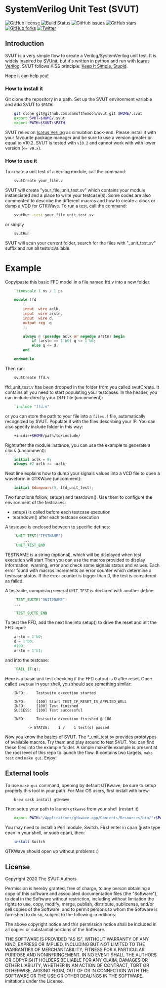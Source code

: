 # SystemVerilog Unit Test (SVUT)

[![GitHub license](https://img.shields.io/github/license/damofthemoon/svut)](https://github.com/damofthemoon/svut/blob/master/LICENSE)
[![Build Status](https://travis-ci.org/damofthemoon/svut.svg?branch=master)](https://travis-ci.org/damofthemoon/svut)
[![GitHub issues](https://img.shields.io/github/issues/damofthemoon/svut)](https://github.com/damofthemoon/svut/issues)
[![GitHub stars](https://img.shields.io/github/stars/damofthemoon/svut)](https://github.com/damofthemoon/svut/stargazers)
[![GitHub forks](https://img.shields.io/github/forks/damofthemoon/svut)](https://github.com/damofthemoon/svut/network)
[![Twitter](https://img.shields.io/twitter/url/https/github.com/damofthemoon/svut?style=social)](https://twitter.com/intent/tweet?text=Wow:&url=https%3A%2F%2Fgithub.com%2Fdamofthemoon%2Fsvut)


## Introduction

SVUT is a very simple flow to create a Verilog/SystemVerilog unit test.  It is
widely inspired by [SVUnit](http://agilesoc.com/open-source-projects/svunit/),
but it's written in python and run with [Icarus
Verilog](http://iverilog.icarus.com/). SVUT follows KISS principle: [Keep It
Simple, Stupid](https://en.wikipedia.org/wiki/KISS_principle).

Hope it can help you!

### How to install it

Git clone the repository in a path. Set up the SVUT environment variable
and add SVUT to `$PATH`:

```bash
    git clone git@github.com:damofthemoon/svut.git $HOME/.svut
    export SVUT=$HOME/.svut
    export PATH=$SVUT:$PATH
```

SVUT relies on [Icarus Verilog](http://iverilog.icarus.com/) as simulation
back-end.  Please install it with your favourite package manager and be sure to
use a version greater or equal to v10.2. SVUT is tested with `v10.2` and cannot
work with with lower version (`<= v9.x`).


### How to use it


To create a unit test of a verilog module, call the command:

```bash
    svutCreate your_file.v
```

SVUT will create "your_file_unit_test.sv" which contains your module
instanciated and a place to write your testcase(s). Some codes are also
commented to describe the different macros and how to create a clock or dump a
VCD for GTKWave.  To run a test, call the command:

```bash
    svutRun -test your_file_unit_test.sv
```

or simply

```bash
    svutRun
```

SVUT will scan your current folder, search for the files with "_unit_test.sv"
suffix and run all tests available.

# Example

Copy/paste this basic FFD model in a file named ffd.v into a new folder:

```verilog
    `timescale 1 ns / 1 ps

    module ffd
        (
        input  wire aclk,
        input  wire arstn,
        input  wire d,
        output reg  q
        );

        always @ (posedge aclk or negedge arstn) begin
            if (arstn == 1'b0) q <= 1'b0;
            else q <= d;
        end

    endmodule
```

Then run:

```bash
    svutCreate ffd.v
```

ffd_unit_test.v has been dropped in the folder from you called svutCreate. It
contains all you need to start populating your testcases. In the header, you
can include directly your DUT file (uncomment):

```verilog
    `include "ffd.v"
```

or you can store the path to your file into a `files.f` file, automatically
recognized by SVUT.  Populate it with the files describing your IP. You can
also specify include folder in this way:

```bash
    +incdir+$HOME/path/to/include/
```

Right after the module instance, you can use the example to generate a clock
(uncomment):

```verilog
    initial aclk = 0;
    always #2 aclk <= ~aclk;
```

Next line explains how to dump your signals values into a VCD file to open a
waveform in GTKWave (uncomment):

```verilog
    initial $dumpvars(0, ffd_unit_test);
```

Two functions follow, setup() and teardown(). Use them to configure the
environment of the testcases:
- setup() is called before each testcase execution
- tearndown() after each testcase execution

A testcase is enclosed between to specific defines:

```verilog
    `UNIT_TEST("TESTNAME")
        ...
    `UNIT_TEST_END
```

TESTNAME is a string (optional), which will be displayed when test execution
will start Then you can use the macros provided to display information,
warning, error and check some signals status and values. Each error found with
macros increments an error counter which determine a testcase status. If the
error counter is bigger than 0, the test is considered as failed.

A testsuite, comprising several `UNIT_TEST` is declared with another define:

```verilog
    `TEST_SUITE("SUITENAME")
    ...

    `TEST_SUITE_END
```

To test the FFD, add the next line into setup() to drive the reset and init the
FFD input:

```verilog
    arstn = 1'b0;
    d = 1'b0;
    #100;
    arstn = 1'b1;
```

and into the testcase:

```verilog
    `FAIL_IF(q);
```

Here is a basic unit test checking if the FFD output is 0 after reset. Once
called `svutRun` in your shell, you should see something similar:

```
    INFO:     Testsuite execution started

    INFO:     [100] Start TEST_IF_RESET_IS_APPLIED_WELL
    INFO:     [100] Test finished
    SUCCESS:  [100] Test successful

    INFO:     Testsuite execution finished @ 100

          -> STATUS:    1 /    1 test(s) passed
```

Now you know the basics of SVUT. The \*_unit_test.sv provides prototypes of
available macros.  Try them and play around to test SVUT. You can find these
files into the example folder.  A simple makefile.example is present at the
root level of this repo to launch the flow. It contains two targets, `make
test` and `make gui`. Enjoy!

## External tools

To use `make gui` command, opening by default GTKwave, be sure to setup
properly this tool in your path.  For Mac OS users, first install with brew:

```bash
    brew cask install gtkwave
```

Then setup your path to launch `gtkwave` from your shell (restart it)

```bash
    export PATH="/Applications/gtkwave.app/Contents/Resources/bin/":$PATH
```

You may need to install a Perl module, Switch. First enter in cpan (juste type
cpan in your shell, or sudo cpan), then:

```bash
    install Switch
```

GTKWave should open up without problems :)


## License

Copyright 2020 The SVUT Authors

Permission is hereby granted, free of charge, to any person obtaining a copy of
this software and associated documentation files (the "Software"), to deal in
the Software without restriction, including without limitation the rights to
use, copy, modify, merge, publish, distribute, sublicense, and/or sell copies
of the Software, and to permit persons to whom the Software is furnished to do
so, subject to the following conditions:

The above copyright notice and this permission notice shall be included in all
copies or substantial portions of the Software.

THE SOFTWARE IS PROVIDED "AS IS", WITHOUT WARRANTY OF ANY KIND, EXPRESS OR
IMPLIED, INCLUDING BUT NOT LIMITED TO THE WARRANTIES OF MERCHANTABILITY,
FITNESS FOR A PARTICULAR PURPOSE AND NONINFRINGEMENT.  IN NO EVENT SHALL THE
AUTHORS OR COPYRIGHT HOLDERS BE LIABLE FOR ANY CLAIM, DAMAGES OR OTHER
LIABILITY, WHETHER IN AN ACTION OF CONTRACT, TORT OR OTHERWISE, ARISING FROM,
OUT OF OR IN CONNECTION WITH THE SOFTWARE OR THE USE OR OTHER DEALINGS IN THE
SOFTWARE.  imitations under the License.
